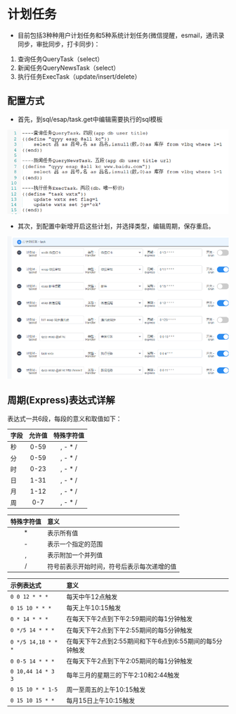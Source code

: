 # 计划任务
* 目前包括3种种用户计划任务和5种系统计划任务(微信提醒，esmail，通讯录同步，审批同步，打卡同步)：

 1. 查询任务QueryTask（select）
 2. 新闻任务QueryNewsTask（select）
 3. 执行任务ExecTask（update/insert/delete）

## 配置方式
* 首先，到sql/esap/task.get中编辑需要执行的sql模板

![](./img/task-1.png)

* 其次，到配置中新增开启这些计划，并选择类型，编辑周期，保存重启。

![](./img/task-2.png)

## 周期(Express)表达式详解
表达式一共6段，每段的意义和取值如下：

|字段|允许值|特殊字符值|
|:----|:--:|:--:|
|秒|0-59|, - * /|
|分|0-59|, - * /|
|时|0-23|, - * /|
|日|1-31|, - * /|
|月|1-12|, - * /|
|周|0-7|, - * /|

|特殊字符值|意义|
|:----:|:--|
|*   | 表示所有值|
|-   | 表示一个指定的范围|
|,   | 表示附加一个并列值|
|/   | 符号前表示开始时间，符号后表示每次递增的值|

|示例表达式|意义|
|:----|:--|
|`0 0 12 * * *` |   每天中午12点触发|
|`0 15 10 * * *` |   每天上午10:15触发|
|`0 * 14 * * *` |   在每天下午2点到下午2:59期间的每1分钟触发|
|`0 */5 14 * * *` |   在每天下午2点到下午2:55期间的每5分钟触发|
|`0 */5 14,18 * * *` |   在每天下午2点到2:55期间和下午6点到6:55期间的每5分钟触发|
|`0 0-5 14 * * *` |   在每天下午2点到下午2:05期间的每1分钟触发|
|`0 10,44 14 * 3 3` |   每年三月的星期三的下午2:10和2:44触发|
|`0 15 10 * * 1-5` |   周一至周五的上午10:15触发|
|`0 15 10 15 * *` |   每月15日上午10:15触发|
